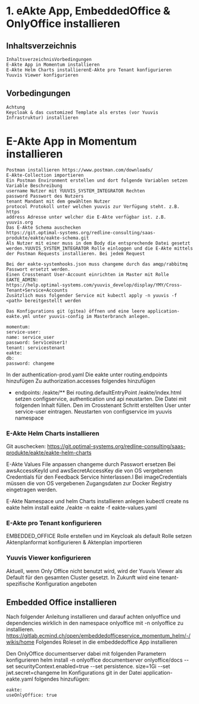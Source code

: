 # 1. eAkte App, EmbeddedOffice & OnlyOffice installieren

## Inhaltsverzeichnis

```
InhaltsverzeichnisVorbedingungen
E-Akte App in Momentum installieren
E-Akte Helm Charts installierenE-Akte pro Tenant konfigurieren
Yuuvis Viewer konfigurieren
```
## Vorbedingungen

```
Achtung
Keycloak & das customized Template als erstes (vor Yuuvis Infrastruktur) installieren
```
# E-Akte App in Momentum installieren

```
Postman installieren https://www.postman.com/downloads/
E-Akte-Collection importieren
Ein Postman Environment erstellen und dort folgende Variablen setzen
Variable Beschreibung
username Nutzer mit YUUVIS_SYSTEM_INTEGRATOR Rechten
password Passwort des Nutzers
tenant Mandant mit dem gewählten Nutzer
protocol Protokoll unter welchen yuuvis zur Verfügung steht. z.B. https
address Adresse unter welcher die E-Akte verfügbar ist. z.B. yuuvis.org
Das E-Akte Schema auschecken
https://git.optimal-systems.org/redline-consulting/saas-produkte/eakte/eakte-schema.git
Als Nutzer mit einer muss in dem Body die entsprechende Datei gesetzt werden.YUUVIS_SYSTEM_INTEGRATOR Rolle einloggen und die E-Akte mittels der Postman Requests installieren. Bei jedem Request
```
```
Bei der eakte-systemhooks.json muss changeme durch das amqp/rabbitmq Passwort ersetzt werden.
Einen Crosstenant User-Account einrichten im Master mit Rolle EAKTE_ADMIN:
https://help.optimal-systems.com/yuuvis_develop/display/YMY/Cross-Tenant+Service+Accounts
Zusätzlich muss folgender Service mit kubectl apply -n yuuvis -f <path> bereitgestellt werden
```
```
Das Konfigurations git (gitea) öffnen und eine leere application-eakte.yml unter yuuvis-config im Masterbranch anlegen.
```

```
momentum:
service-user:
name: service_user
password: Serv1ceUser1!
tenant: servicestenant
eakte:
db:
password: changeme
```
In der authentication-prod.yaml
Die eakte unter routing.endpoints hinzufügen
Zu authorization.accesses folgendes hinzufügen

- endpoints: /eakte/**
Bei routing.defaultEntryPoint /eakte/index.html setzen
configservice, authentication und api neustarten.
Die Datei mit folgenden Inhalt füllen.
Den im Crosstenant Schritt erstellten User unter service-user eintragen.
Neustarten von configservice im yuuvis namespace

### E-Akte Helm Charts installieren

Git auschecken:
https://git.optimal-systems.org/redline-consulting/saas-produkte/eakte/eakte-helm-charts

E-Akte Values File anpassen changeme durch Passwort ersetzen
Bei awsAccessKeyId und awsSecretAccessKey die von OS vergebenen Credentials für den Feedback Service hinterlassen.l
Bei imageCredentials müssen die von OS vergebenen Zugangsdaten zur Docker Registry eingetragen werden.

E-Akte Namespace und helm Charts installieren anlegen
kubectl create ns eakte
helm install eakte ./eakte -n eakte -f eakte-values.yaml

### E-Akte pro Tenant konfigurieren

EMBEDDED_OFFICE Rolle erstellen und im Keycloak als default Rolle setzen
Aktenplanformat konfigurieren & Aktenplan importieren

### Yuuvis Viewer konfigurieren

Aktuell, wenn Only Office nicht benutzt wird, wird der Yuuvis Viewer als Default für den gesamten Cluster gesetzt. In Zukunft wird eine tenant-
spezifische Konfiguration angeboten


## Embedded Office installieren

Nach folgender Anleitung installieren
und darauf achten onlyoffice und dependencies wirklich in den namespace onlyoffice mit -n onlyoffice zu installieren.
https://gitlab.ecmind.ch/open/embeddedofficeservice_momentum_helm/-/wikis/home
Folgendes Roleset in die embeddedoffice App installieren

Den OnlyOffice documentserver dabei mit folgenden Parametern konfigurieren
helm install -n onlyoffice documentserver onlyoffice/docs --set securityContext.enabled=true --set persistence.
size=1Gi --set jwt.secret=changeme
Im Konfigurations git in der Datei application-eakte.yaml folgendes hinzufügen:

```
eakte:
useOnlyOffice: true
```

